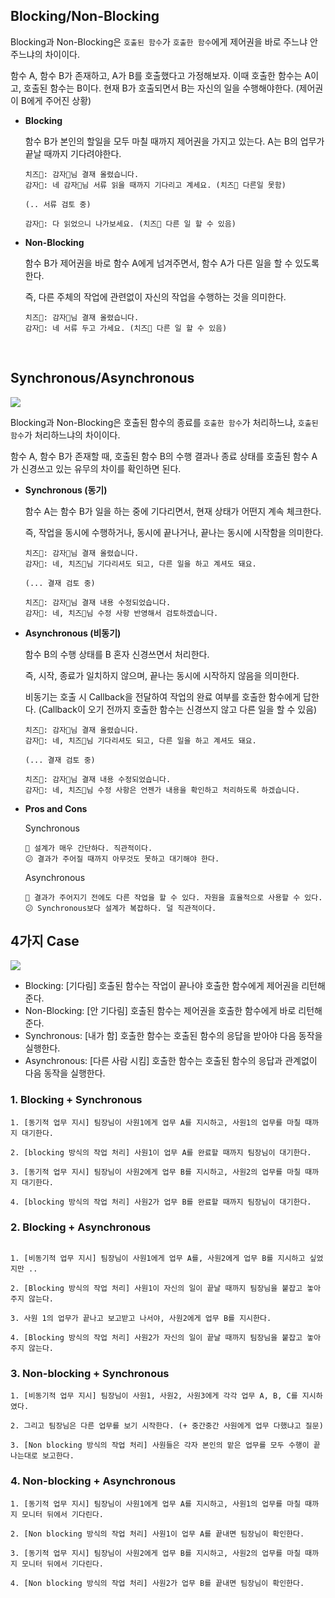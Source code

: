 ## Blocking/Non-Blocking

Blocking과 Non-Blocking은 `호출된 함수`가 `호출한 함수`에게 제어권을 바로 주느냐 안주느냐의 차이이다.

함수 A, 함수 B가 존재하고, A가 B를 호출했다고 가정해보자. 이때 호출한 함수는 A이고, 호출된 함수는 B이다. 현재 B가 호출되면서 B는 자신의 일을 수행해야한다. (제어권이 B에게 주어진 상황)

- **Blocking**

    <aside>
    함수 B가 본인의 할일을 모두 마칠 때까지 제어권을 가지고 있는다. A는 B의 업무가 끝날 때까지 기다려야한다.
    </aside>

  ```
  치즈🧀: 감자🥔님 결재 올렸습니다.
  감자🥔: 네 감자🥔님 서류 읽을 때까지 기다리고 계세요. (치즈🧀 다른일 못함)

  (.. 서류 검토 중)

  감자🥔: 다 읽었으니 나가보세요. (치즈🧀 다른 일 할 수 있음)
  ```

- **Non-Blocking**

    <aside>
    함수 B가 제어권을 바로 함수 A에게 넘겨주면서, 함수 A가 다른 일을 할 수 있도록 한다.
    
    즉, 다른 주체의 작업에 관련없이 자신의 작업을 수행하는 것을 의미한다. 
    </aside>

  ```
  치즈🧀: 감자🥔님 결재 올렸습니다.
  감자🥔: 네 서류 두고 가세요. (치즈🧀 다른 일 할 수 있음)
  ```

<br>

## Synchronous/Asynchronous

<img src="https://media.vlpt.us/images/effypark/post/0aee939b-c9f0-4b6c-a4ca-aa7de823245e/image.png">

Blocking과 Non-Blocking은 호출된 함수의 종료를 `호출한 함수`가 처리하느냐, `호출된 함수`가 처리하느냐의 차이이다.

함수 A, 함수 B가 존재할 때, 호출된 함수 B의 수행 결과나 종료 상태를 호출된 함수 A가 신경쓰고 있는 유무의 차이를 확인하면 된다.

- **Synchronous (동기)**

    <aside>
    함수 A는 함수 B가 일을 하는 중에 기다리면서, 현재 상태가 어떤지 계속 체크한다.
    
    즉, 작업을 동시에 수행하거나, 동시에 끝나거나, 끝나는 동시에 시작함을 의미한다. 
    </aside>

  ```
  치즈🧀: 감자🥔님 결재 올렸습니다.
  감자🥔: 네, 치즈🧀님 기다리셔도 되고, 다른 일을 하고 계셔도 돼요.

  (... 결재 검토 중)

  치즈🧀: 감자🥔님 결재 내용 수정되었습니다.
  감자🥔: 네, 치즈🧀님 수정 사항 반영해서 검토하겠습니다.

  ```

- **Asynchronous (비동기)**

    <aside>
    함수 B의 수행 상태를 B 혼자 신경쓰면서 처리한다.
    
    즉, 시작, 종료가 일치하지 않으며, 끝나는 동시에 시작하지 않음을 의미한다.

  비동기는 호출 시 Callback을 전달하여 작업의 완료 여부를 호출한 함수에게 답한다. (Callback이 오기 전까지 호출한 함수는 신경쓰지 않고 다른 일을 할 수 있음)
    </aside>

  ```
  치즈🧀: 감자🥔님 결재 올렸습니다.
  감자🥔: 네, 치즈🧀님 기다리셔도 되고, 다른 일을 하고 계셔도 돼요.

  (... 결재 검토 중)

  치즈🧀: 감자🥔님 결재 내용 수정되었습니다.
  감자🥔: 네, 치즈🧀님 수정 사항은 언젠가 내용을 확인하고 처리하도록 하겠습니다.

  ```

- **Pros and Cons**

  Synchronous

  ```
  🙂 설계가 매우 간단하다. 직관적이다.
  😕 결과가 주어질 때까지 아무것도 못하고 대기해야 한다.
  ```

  Asynchronous

  ```
  🙂 결과가 주어지기 전에도 다른 작업을 할 수 있다. 자원을 효율적으로 사용할 수 있다.
  😕 Synchronous보다 설계가 복잡하다. 덜 직관적이다.
  ```

## 4가지 Case

<img src="https://img1.daumcdn.net/thumb/R1280x0/?scode=mtistory2&fname=https%3A%2F%2Fblog.kakaocdn.net%2Fdn%2Fda50Yz%2Fbtq0Dsje4ZV%2FlGe8H8nZgdBdgFvo7IczS0%2Fimg.png">

- Blocking: [기다림] 호출된 함수는 작업이 끝나야 호출한 함수에게 제어권을 리턴해준다.
- Non-Blocking: [안 기다림] 호출된 함수는 제어권을 호출한 함수에게 바로 리턴해준다.
- Synchronous: [내가 함] 호출한 함수는 호출된 함수의 응답을 받아야 다음 동작을 실행한다.
- Asynchronous: [다른 사람 시킴] 호출한 함수는 호출된 함수의 응답과 관계없이 다음 동작을 실행한다.

### 1. Blocking + Synchronous

```
1. [동기적 업무 지시] 팀장님이 사원1에게 업무 A를 지시하고, 사원1의 업무를 마칠 때까지 대기한다.

2. [blocking 방식의 작업 처리] 사원1이 업무 A를 완료할 때까지 팀장님이 대기한다.

3. [동기적 업무 지시] 팀장님이 사원2에게 업무 B를 지시하고, 사원2의 업무를 마칠 때까지 대기한다.

4. [blocking 방식의 작업 처리] 사원2가 업무 B를 완료할 때까지 팀장님이 대기한다.
```

### 2. Blocking + Asynchronous

```

1. [비동기적 업무 지시] 팀장님이 사원1에게 업무 A를, 사원2에게 업무 B를 지시하고 싶었지만 ..

2. [Blocking 방식의 작업 처리] 사원1이 자신의 일이 끝날 때까지 팀장님을 붙잡고 놓아주지 않는다.

3. 사원 1의 업무가 끝나고 보고받고 나서야, 사원2에게 업무 B를 지시한다.

4. [Blocking 방식의 작업 처리] 사원2가 자신의 일이 끝날 때까지 팀장님을 붙잡고 놓아주지 않는다.

```

### 3. Non-blocking + Synchronous

```
1. [비동기적 업무 지시] 팀장님이 사원1, 사원2, 사원3에게 각각 업무 A, B, C를 지시하였다.

2. 그리고 팀장님은 다른 업무를 보기 시작한다. (+ 중간중간 사원에게 업무 다했냐고 질문)

3. [Non blocking 방식의 작업 처리] 사원들은 각자 본인의 맡은 업무를 모두 수행이 끝나는대로 보고한다.
```

### 4. Non-blocking + Asynchronous

```
1. [동기적 업무 지시] 팀장님이 사원1에게 업무 A를 지시하고, 사원1의 업무를 마칠 때까지 모니터 뒤에서 기다린다.

2. [Non blocking 방식의 작업 처리] 사원1이 업무 A를 끝내면 팀장님이 확인한다.

3. [동기적 업무 지시] 팀장님이 사원2에게 업무 B를 지시하고, 사원2의 업무를 마칠 때까지 모니터 뒤에서 기다린다.

4. [Non blocking 방식의 작업 처리] 사원2가 업무 B를 끝내면 팀장님이 확인한다.
```
